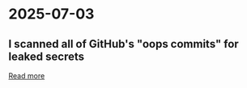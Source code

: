 # 2025-07-03

## I scanned all of GitHub's "oops commits" for leaked secrets

[Read more](https://trufflesecurity.com/blog/guest-post-how-i-scanned-all-of-github-s-oops-commits-for-leaked-secrets)
